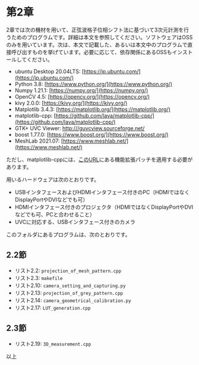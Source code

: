 # 第2章

2章では次の機材を用いて、正弦波格子位相シフト法に基づいて3次元計測を行うためのプログラムです。詳細は本文を参照してください。ソフトウェアはOSSのみを用いています。次は、本文で記載した、あるいは本文中のプログラムで直接呼び出すものを挙げています。必要に応じて、依存関係にあるOSSもインストールしてください。
+ ubuntu Desktop 20.04LTS: [https://jp.ubuntu.com/](https://jp.ubuntu.com/)
+ Python 3.8: [https://www.python.org/](https://www.python.org/)
+ Numpy 1.21.1: [https://numpy.org/](https://numpy.org/)
+ OpenCV 4.5: [https://opencv.org/](https://opencv.org/)
+ kivy 2.0.0: [https://kivy.org/](https://kivy.org/)
+ Matplotlib 3.4.3: [https://matplotlib.org/](https://matplotlib.org/)
+ matplotlib-cpp: [https://github.com/lava/matplotlib-cpp/](https://github.com/lava/matplotlib-cpp/)
+ GTK+ UVC Viewer: [http:///guvcview.sourceforge.net/](http://guvcview.sourceforge.net/)
+ boost 1.77.0: [https://www.boost.org/](https://www.boost.org/)
+ MeshLab 2021.07: [https://www.meshlab.net/](https://www.meshlab.net/)

ただし、matplotlib-cppには、[このURL](https://github.com/ShizSak/matplotlib-cpp-with-3D-Scatter-Plot)にある機能拡張パッチを適用する必要があります。

用いるハードウェアは次のとおりです。
+ USBインタフェースおよびHDMIインタフェース付きのPC（HDMIではなくDisplayPortやDVIなどでも可）
+ HDMIインタフェース付きのプロジェクタ（HDMIではなくDisplayPortやDVIなどでも可、PCと合わせること）
+ UVCに対応する、USBインタフェース付きのカメラ

このフォルダにあるプログラムは、次のとおりです。

## 2.2節
- リスト2.2: ```projection_of_mesh_pattern.cpp```
- リスト2.3: ```makefile```
- リスト2.10: ```camera_setting_and_capturing.py```
- リスト2.13: ```projection_of_grey_pattern.cpp```
- リスト2.14: ```camera_geometrical_calibration.py```
- リスト2.17: ```LUT_generation.cpp```

## 2.3節
- リスト2.19: ```3D_measurement.cpp```

以上
